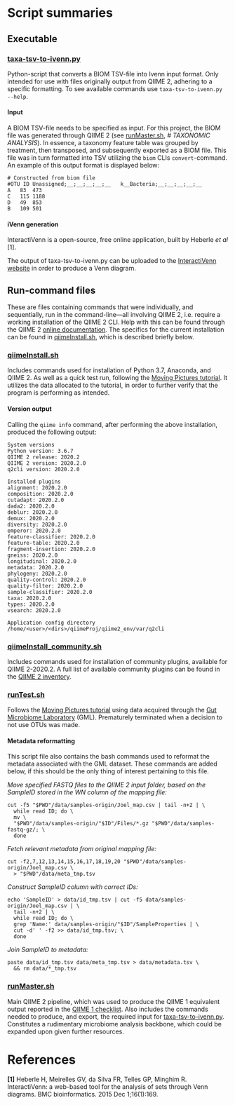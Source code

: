 # Script summaries

## Executable

### [taxa-tsv-to-ivenn.py](./taxa-tsv-to-ivenn.py)

Python-script that converts a BIOM TSV-file into Ivenn input format. Only intended for use with files originally output from QIIME 2, adhering to a specific formatting. To see available commands use `taxa-tsv-to-ivenn.py --help`.

#### Input

A BIOM TSV-file needs to be specified as input. For this project, the BIOM file was generated through QIIME 2 (see [runMaster.sh](./runMaster.sh ), _# TAXONOMIC ANALYSIS_). In essence, a taxonomy feature table was grouped by treatment, then transposed, and subsequently exported as a BIOM file. This file was in turn formatted into TSV utilizing the `biom` CLIs `convert`-command. An example of this output format is displayed below:

```
# Constructed from biom file		
#OTU ID Unassigned;__;__;__;__;__   k__Bacteria;__;__;__;__;__
A   83  473
C   115 1188
D   49  853
B   109 501
```

#### iVenn generation

InteractiVenn is a open-source, free online application, built by Heberle _et al_ [1].


The output of taxa-tsv-to-ivenn.py can be uploaded to the [InteractiVenn website](http://www.interactivenn.net/) in order to produce a Venn diagram.

## Run-command files

These are files containing commands that were individually, and sequentially, run in the command-line—all involving QIIME 2, i.e. require a working installation of the QIIME 2 CLI. Help with this can be found through the QIIME 2 [online documentation](https://docs.qiime2.org/2020.2/install/). The specifics for the current installation can be found in [qiimeInstall.sh](./qiimeInstall.sh), which is described briefly below.

### [qiimeInstall.sh](./qiimeInstall.sh)

Includes commands used for installation of Python 3.7, Anaconda, and QIIME 2. As well as a quick test run, following the [Moving Pictures tutorial](https://docs.qiime2.org/2020.2/tutorials/moving-pictures/). It utilizes the data allocated to the tutorial, in order to further verify that the program is performing as intended.

#### Version output

Calling the `qiime info` command, after performing the above installation, produced the following output:

```
System versions
Python version: 3.6.7
QIIME 2 release: 2020.2
QIIME 2 version: 2020.2.0
q2cli version: 2020.2.0

Installed plugins
alignment: 2020.2.0
composition: 2020.2.0
cutadapt: 2020.2.0
dada2: 2020.2.0
deblur: 2020.2.0
demux: 2020.2.0
diversity: 2020.2.0
emperor: 2020.2.0
feature-classifier: 2020.2.0
feature-table: 2020.2.0
fragment-insertion: 2020.2.0
gneiss: 2020.2.0
longitudinal: 2020.2.0
metadata: 2020.2.0
phylogeny: 2020.2.0
quality-control: 2020.2.0
quality-filter: 2020.2.0
sample-classifier: 2020.2.0
taxa: 2020.2.0
types: 2020.2.0
vsearch: 2020.2.0

Application config directory
/home/<user>/<dirs>/qiimeProj/qiime2_env/var/q2cli
```

### [qiimeInstall_community.sh](./qiimeInstall_community.sh)

Includes commands used for installation of community plugins, available for QIIME 2-2020.2. A full list of available community plugins can be found in the [QIIME 2 inventory](../doc/inventory/q2_inventory.md).

### [runTest.sh](./runTest.sh)

Follows the [Moving Pictures tutorial](https://docs.qiime2.org/2020.2/tutorials/moving-pictures/) using data acquired through the [Gut Microbiome Laboratory](https://portal.research.lu.se/portal/en/projects/gut-microbiome-laboratory\(506d4dc7-f20e-4e33-8824-1ca3f1313925\).html) (GML). Prematurely terminated when a decision to not use OTUs was made.

#### Metadata reformatting

This script file also contains the bash commands used to reformat the metadata associated with the GML dataset. These commands are added below, if this should be the only thing of interest pertaining to this file.

_Move specified FASTQ files to the QIIME 2 input folder, based on the SampleID stored in the WN column of the mapping file:_

```
cut -f5 "$PWD"/data/samples-origin/Joel_map.csv | tail -n+2 | \
  while read ID; do \
  mv \
  "$PWD"/data/samples-origin/"$ID"/Files/*.gz "$PWD"/data/samples-fastq-gz/; \
  done
```

_Fetch relevant metadata from original mapping file:_

```
cut -f2,7,12,13,14,15,16,17,18,19,20 "$PWD"/data/samples-origin/Joel_map.csv \
  > "$PWD"/data/meta_tmp.tsv
```

_Construct SampleID column with correct IDs:_

```
echo 'SampleID' > data/id_tmp.tsv | cut -f5 data/samples-origin/Joel_map.csv | \
  tail -n+2 | \
  while read ID; do \
  grep 'Name:' data/samples-origin/"$ID"/SampleProperties | \
  cut -d' ' -f2 >> data/id_tmp.tsv; \
  done
```

_Join SampleID to metadata:_

```
paste data/id_tmp.tsv data/meta_tmp.tsv > data/metadata.tsv \
  && rm data/*_tmp.tsv
```

### [runMaster.sh](./runMaster.sh)

Main QIIME 2 pipeline, which was used to produce the QIIME 1 equivalent output reported in the [QIIME 1 checklist](../doc/inventory/q1_checklist.md). Also includes the commands needed to produce, and export, the required input for [taxa-tsv-to-ivenn.py](./taxa-tsv-to-ivenn.py). Constitutes a rudimentary microbiome analysis backbone, which could be expanded upon given further resources.


# References

__[1]__ Heberle H, Meirelles GV, da Silva FR, Telles GP, Minghim R. InteractiVenn: a web-based tool for the analysis of sets through Venn diagrams. BMC bioinformatics. 2015 Dec 1;16(1):169.
